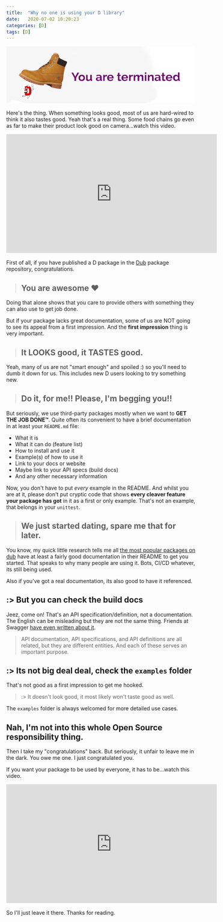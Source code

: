```yaml
---
title:  "Why no one is using your D library"
date:   2020-07-02 10:20:23
categories: [D]
tags: [D]
---
```


![No one](/images/2020-why-no-one-is-using-your-d-library.png) 

Here's the thing. When something looks good, most of us are hard-wired to think it also tastes good. Yeah that's a real thing. Some food chains go even as far to make their product look good on camera...watch this video.

<iframe src="https://www.youtube.com/embed/oSd0keSj2W8" width="560" height="315" frameborder="0" allow="accelerometer; autoplay; encrypted-media; gyroscope; picture-in-picture"  allowfullscreen="allowfullscreen">&nbsp;</iframe>

First of all, if you have published a D package in the [Dub](https://code.dlang.org) package repository, congratulations. 

> ## You are awesome ♥️

Doing that alone shows that you care to provide others with something they can also use to get job done. 

But if your package lacks great documentation, some of us are NOT going to see its appeal from a first impression. And the **first impression** thing is very important.

> ## It LOOKS good, it TASTES good.

Yeah, many of us are not "smart enough" and spoiled :) so you'll need to dumb it down for us. This includes new D users looking to try something new.

> ## Do it, for me!! Please, I'm begging you!!

But seriously, we use third-party packages mostly when we want to **GET THE JOB DONE™**. Quite often its convenient to have a brief documentation in at least your `README.md` file:

* What it is
* What it can do (feature list)
* How to install and use it
* Example(s) of how to use it
* Link to your docs or website
* Maybe link to your API specs (build docs)
* And any other necessary information

Now, you don't have to put _every_ example in the README. And whilst you are at it, please don't put cryptic code that shows **every cleaver feature your package has got** in it as a first or only example. That's not an example, that belongs in your `unittest`.

> ## We just started dating, spare me that for later.

You know, my quick little research tells me all [the most popular packages on dub](https://code.dlang.org) have at least a fairly good documentation in their README to get you started. That speaks to why many people are using it. Bots, CI/CD whatever, its still being used. 

Also if you've got a real documentation, its also good to have it referenced.

## :> But you can check the build docs
Jeez, come on! That's an API specification/definition, not a documentation. The English can be misleading but they are not the same thing. Friends at Swagger [have even written about it](https://swagger.io/resources/articles/difference-between-api-documentation-specification/). 

> API documentation, API specifications, and API definitions are all related, but they are different entities. And each of these serves an important purpose.

## :> Its not  big deal deal, check the `examples` folder
That's not good as a first impression to get me hooked. 

> :> It doesn't look good, it most likely won't taste good as well.

The `examples` folder is always welcomed for more detailed use cases. 

## Nah, I'm not into this whole Open Source responsibility thing.
Then I take my "congratulations" back. But seriously, it unfair to leave me in the dark. You owe me one. I just congratulated you. 

If you want your package to be used by everyone, it has to be...watch this video.

<iframe src="https://www.youtube.com/embed/an74PBcdgx4" width="560" height="315" frameborder="0" allow="accelerometer; autoplay; encrypted-media; gyroscope; picture-in-picture"  allowfullscreen="allowfullscreen">&nbsp;</iframe>

So I'll just leave it there. Thanks for reading. 
